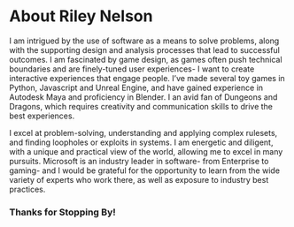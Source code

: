 # About Riley Nelson

I am intrigued by the use of software as a means to solve problems, along with the supporting design and analysis processes that lead to successful outcomes. I am fascinated by game design, as games often push technical boundaries and are finely-tuned user experiences- I want to create interactive experiences that engage people. I’ve made several toy games in Python, Javascript and Unreal Engine, and have gained experience in Autodesk Maya and proficiency in Blender. I an avid fan of Dungeons and Dragons, which requires creativity and communication skills to drive the best experiences.

I excel at problem-solving, understanding and applying complex rulesets, and finding loopholes or exploits in systems. I am energetic and diligent, with a unique and practical view of the world, allowing me to excel in many pursuits. Microsoft is an industry leader in software- from Enterprise to gaming- and I would be grateful for the opportunity to learn from the wide variety of experts who work there, as well as exposure to industry best practices.

### Thanks for Stopping By!
